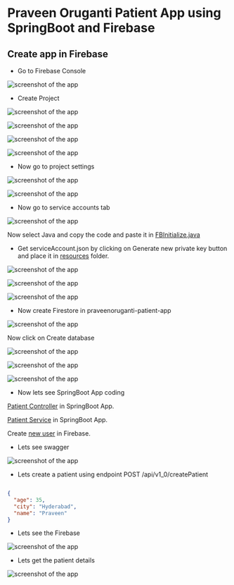 # Praveen Oruganti Patient App using SpringBoot and Firebase

## Create app in Firebase

- Go to Firebase Console

![screenshot of the app](https://raw.githubusercontent.com/praveenoruganti/praveenoruganti-springboot/master/0_Projects/praveenoruganti-springboot-firebase/src/main/resources/images/1.PNG)

- Create Project

![screenshot of the app](https://raw.githubusercontent.com/praveenoruganti/praveenoruganti-springboot/master/0_Projects/praveenoruganti-springboot-firebase/src/main/resources/images/2.PNG)

![screenshot of the app](https://raw.githubusercontent.com/praveenoruganti/praveenoruganti-springboot/master/0_Projects/praveenoruganti-springboot-firebase/src/main/resources/images/3.PNG)

![screenshot of the app](https://raw.githubusercontent.com/praveenoruganti/praveenoruganti-springboot/master/0_Projects/praveenoruganti-springboot-firebase/src/main/resources/images/4.PNG)

![screenshot of the app](https://raw.githubusercontent.com/praveenoruganti/praveenoruganti-springboot/master/0_Projects/praveenoruganti-springboot-firebase/src/main/resources/images/5.PNG)

- Now go to project settings

![screenshot of the app](https://raw.githubusercontent.com/praveenoruganti/praveenoruganti-springboot/master/0_Projects/praveenoruganti-springboot-firebase/src/main/resources/images/6.PNG)

![screenshot of the app](https://raw.githubusercontent.com/praveenoruganti/praveenoruganti-springboot/master/0_Projects/praveenoruganti-springboot-firebase/src/main/resources/images/7.PNG)

- Now go to service accounts tab

![screenshot of the app](https://raw.githubusercontent.com/praveenoruganti/praveenoruganti-springboot/master/0_Projects/praveenoruganti-springboot-firebase/src/main/resources/images/8.PNG)


Now select Java and copy the code and paste it in [FBInitialize.java](https://github.com/praveenoruganti/praveenoruganti-springboot/blob/master/0_Projects/praveenoruganti-springboot-firebase/src/main/java/com/praveen/patient/repository/FBInitialize.java)

- Get serviceAccount.json by clicking on Generate new private key button and place it in [resources](https://github.com/praveenoruganti/praveenoruganti-springboot-firebase/tree/master/src/main/resources) folder.

![screenshot of the app](https://raw.githubusercontent.com/praveenoruganti/praveenoruganti-springboot/master/0_Projects/praveenoruganti-springboot-firebase/src/main/resources/images/9.PNG)

![screenshot of the app](https://raw.githubusercontent.com/praveenoruganti/praveenoruganti-springboot/master/0_Projects/praveenoruganti-springboot-firebase/src/main/resources/images/10.PNG)

![screenshot of the app](https://raw.githubusercontent.com/praveenoruganti/praveenoruganti-springboot/master/0_Projects/praveenoruganti-springboot-firebase/src/main/resources/images/11.PNG)

- Now create Firestore in praveenoruganti-patient-app

![screenshot of the app](https://raw.githubusercontent.com/praveenoruganti/praveenoruganti-springboot/master/0_Projects/praveenoruganti-springboot-firebase/src/main/resources/images/12.PNG)

Now click on Create database

![screenshot of the app](https://raw.githubusercontent.com/praveenoruganti/praveenoruganti-springboot/master/0_Projects/praveenoruganti-springboot-firebase/src/main/resources/images/13.PNG)

![screenshot of the app](https://raw.githubusercontent.com/praveenoruganti/praveenoruganti-springboot/master/0_Projects/praveenoruganti-springboot-firebase/src/main/resources/images/14.PNG)

![screenshot of the app](https://raw.githubusercontent.com/praveenoruganti/praveenoruganti-springboot/master/0_Projects/praveenoruganti-springboot-firebase/src/main/resources/images/15.PNG)


- Now lets see SpringBoot App coding

[Patient Controller](https://github.com/praveenoruganti/praveenoruganti-springboot/blob/master/0_Projects/praveenoruganti-springboot-firebase/src/main/java/com/praveen/patient/controller/PatientController.java) in SpringBoot App.
 
[Patient Service](https://github.com/praveenoruganti/praveenoruganti-springboot/blob/master/0_Projects/praveenoruganti-springboot-firebase/src/main/java/com/praveen/patient/service/PatientServiceImpl.java) in SpringBoot App.

Create [new user](https://github.com/praveenoruganti/praveenoruganti-springboot/blob/master/0_Projects/praveenoruganti-springboot-firebase/src/main/java/com/praveen/patient/service/AuthServiceImpl.java) in Firebase.

- Lets see swagger 

![screenshot of the app](https://raw.githubusercontent.com/praveenoruganti/praveenoruganti-springboot/master/0_Projects/praveenoruganti-springboot-firebase/src/main/resources/images/16.PNG)

- Lets create a patient using endpoint POST /api/v1_0/createPatient

```JSON

{
  "age": 35,
  "city": "Hyderabad",
  "name": "Praveen"
}

```

- Lets see the Firebase

![screenshot of the app](https://raw.githubusercontent.com/praveenoruganti/praveenoruganti-springboot/master/0_Projects/praveenoruganti-springboot-firebase/src/main/resources/images/17.PNG)

- Lets get the patient details

![screenshot of the app](https://raw.githubusercontent.com/praveenoruganti/praveenoruganti-springboot/master/0_Projects/praveenoruganti-springboot-firebase/src/main/resources/images/18.PNG)


